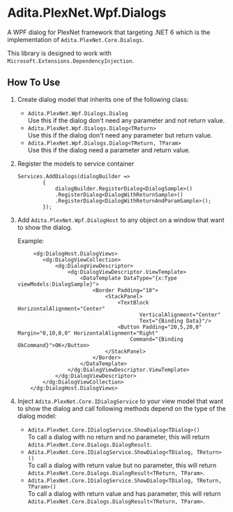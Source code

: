 # Adita.PlexNet.Wpf.Dialogs

A WPF dialog for PlexNet framework that targeting .NET 6 which is the implementation of `Adita.PlexNet.Core.Dialogs`.

This library is designed to work with `Microsoft.Extensions.DependencyInjection`.

## How To Use

1. Create dialog model that inherits one of the following class:

	- `Adita.PlexNet.Wpf.Dialogs.Dialog`
		<br>Use this if the dialog don't need any parameter and not return value.
	- `Adita.PlexNet.Wpf.Dialogs.Dialog<TReturn>`
		<br>Use this if the dialog don't need any parameter but return value.
	- `Adita.PlexNet.Wpf.Dialogs.Dialog<TReturn, TParam>`
		<br>Use this if the dialog need a parameter and return value.

2. Register the models to service container

    ```
    Services.AddDialogs(dialogBuilder =>
            {
                dialogBuilder.RegisterDialog<DialogSample>()
                .RegisterDialog<DialogWithReturnSample>()
                .RegisterDialog<DialogWithReturnAndParamSample>();
            });
    ```

3. Add `Adita.PlexNet.Wpf.DialogHost` to any object on a window that want to show the dialog.

    Example:

	```
	     <dg:DialogHost.DialogViews>
            <dg:DialogViewCollection>
                <dg:DialogViewDescriptor>
                    <dg:DialogViewDescriptor.ViewTemplate>
                        <DataTemplate DataType="{x:Type viewModels:DialogSample}">
                            <Border Padding="10">
                                <StackPanel>
                                    <TextBlock HorizontalAlignment="Center"
                                           VerticalAlignment="Center"
                                           Text="{Binding Data}"/>
                                    <Button Padding="20,5,20,0" Margin="0,10,0,0" HorizontalAlignment="Right"
                                        Command="{Binding OkCommand}">OK</Button>
                                </StackPanel>
                            </Border>
                        </DataTemplate>
                    </dg:DialogViewDescriptor.ViewTemplate>
                </dg:DialogViewDescriptor>
            </dg:DialogViewCollection>
        </dg:DialogHost.DialogViews>
	```

4. Inject `Adita.PlexNet.Core.IDialogService` to your view model that want to show the dialog
    and call following methods depend on the type of the dialog model:

	- `Adita.PlexNet.Core.IDialogService.ShowDialog<TDialog>()`
		<br>To call a dialog with no return and no parameter, this will return `Adita.PlexNet.Core.Dialogs.DialogResult`.
	- `Adita.PlexNet.Core.IDialogService.ShowDialog<TDialog, TReturn>()`
		<br>To call a dialog with return value but no parameter, this will return `Adita.PlexNet.Core.Dialogs.DialogResult<TReturn, TParam>`.
	- `Adita.PlexNet.Core.IDialogService.ShowDialog<TDialog, TReturn, TParam>()`
		<br>To call a dialog with return value and has parameter, this will return `Adita.PlexNet.Core.Dialogs.DialogResult<TReturn, TParam>`.